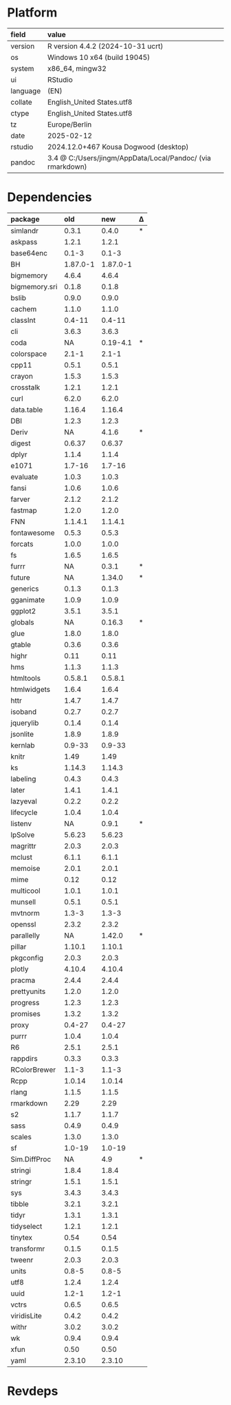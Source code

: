 # Platform

|field    |value                                                      |
|:--------|:----------------------------------------------------------|
|version  |R version 4.4.2 (2024-10-31 ucrt)                          |
|os       |Windows 10 x64 (build 19045)                               |
|system   |x86_64, mingw32                                            |
|ui       |RStudio                                                    |
|language |(EN)                                                       |
|collate  |English_United States.utf8                                 |
|ctype    |English_United States.utf8                                 |
|tz       |Europe/Berlin                                              |
|date     |2025-02-12                                                 |
|rstudio  |2024.12.0+467 Kousa Dogwood (desktop)                      |
|pandoc   |3.4 @ C:/Users/jingm/AppData/Local/Pandoc/ (via rmarkdown) |

# Dependencies

|package       |old      |new      |Δ  |
|:-------------|:--------|:--------|:--|
|simlandr      |0.3.1    |0.4.0    |*  |
|askpass       |1.2.1    |1.2.1    |   |
|base64enc     |0.1-3    |0.1-3    |   |
|BH            |1.87.0-1 |1.87.0-1 |   |
|bigmemory     |4.6.4    |4.6.4    |   |
|bigmemory.sri |0.1.8    |0.1.8    |   |
|bslib         |0.9.0    |0.9.0    |   |
|cachem        |1.1.0    |1.1.0    |   |
|classInt      |0.4-11   |0.4-11   |   |
|cli           |3.6.3    |3.6.3    |   |
|coda          |NA       |0.19-4.1 |*  |
|colorspace    |2.1-1    |2.1-1    |   |
|cpp11         |0.5.1    |0.5.1    |   |
|crayon        |1.5.3    |1.5.3    |   |
|crosstalk     |1.2.1    |1.2.1    |   |
|curl          |6.2.0    |6.2.0    |   |
|data.table    |1.16.4   |1.16.4   |   |
|DBI           |1.2.3    |1.2.3    |   |
|Deriv         |NA       |4.1.6    |*  |
|digest        |0.6.37   |0.6.37   |   |
|dplyr         |1.1.4    |1.1.4    |   |
|e1071         |1.7-16   |1.7-16   |   |
|evaluate      |1.0.3    |1.0.3    |   |
|fansi         |1.0.6    |1.0.6    |   |
|farver        |2.1.2    |2.1.2    |   |
|fastmap       |1.2.0    |1.2.0    |   |
|FNN           |1.1.4.1  |1.1.4.1  |   |
|fontawesome   |0.5.3    |0.5.3    |   |
|forcats       |1.0.0    |1.0.0    |   |
|fs            |1.6.5    |1.6.5    |   |
|furrr         |NA       |0.3.1    |*  |
|future        |NA       |1.34.0   |*  |
|generics      |0.1.3    |0.1.3    |   |
|gganimate     |1.0.9    |1.0.9    |   |
|ggplot2       |3.5.1    |3.5.1    |   |
|globals       |NA       |0.16.3   |*  |
|glue          |1.8.0    |1.8.0    |   |
|gtable        |0.3.6    |0.3.6    |   |
|highr         |0.11     |0.11     |   |
|hms           |1.1.3    |1.1.3    |   |
|htmltools     |0.5.8.1  |0.5.8.1  |   |
|htmlwidgets   |1.6.4    |1.6.4    |   |
|httr          |1.4.7    |1.4.7    |   |
|isoband       |0.2.7    |0.2.7    |   |
|jquerylib     |0.1.4    |0.1.4    |   |
|jsonlite      |1.8.9    |1.8.9    |   |
|kernlab       |0.9-33   |0.9-33   |   |
|knitr         |1.49     |1.49     |   |
|ks            |1.14.3   |1.14.3   |   |
|labeling      |0.4.3    |0.4.3    |   |
|later         |1.4.1    |1.4.1    |   |
|lazyeval      |0.2.2    |0.2.2    |   |
|lifecycle     |1.0.4    |1.0.4    |   |
|listenv       |NA       |0.9.1    |*  |
|lpSolve       |5.6.23   |5.6.23   |   |
|magrittr      |2.0.3    |2.0.3    |   |
|mclust        |6.1.1    |6.1.1    |   |
|memoise       |2.0.1    |2.0.1    |   |
|mime          |0.12     |0.12     |   |
|multicool     |1.0.1    |1.0.1    |   |
|munsell       |0.5.1    |0.5.1    |   |
|mvtnorm       |1.3-3    |1.3-3    |   |
|openssl       |2.3.2    |2.3.2    |   |
|parallelly    |NA       |1.42.0   |*  |
|pillar        |1.10.1   |1.10.1   |   |
|pkgconfig     |2.0.3    |2.0.3    |   |
|plotly        |4.10.4   |4.10.4   |   |
|pracma        |2.4.4    |2.4.4    |   |
|prettyunits   |1.2.0    |1.2.0    |   |
|progress      |1.2.3    |1.2.3    |   |
|promises      |1.3.2    |1.3.2    |   |
|proxy         |0.4-27   |0.4-27   |   |
|purrr         |1.0.4    |1.0.4    |   |
|R6            |2.5.1    |2.5.1    |   |
|rappdirs      |0.3.3    |0.3.3    |   |
|RColorBrewer  |1.1-3    |1.1-3    |   |
|Rcpp          |1.0.14   |1.0.14   |   |
|rlang         |1.1.5    |1.1.5    |   |
|rmarkdown     |2.29     |2.29     |   |
|s2            |1.1.7    |1.1.7    |   |
|sass          |0.4.9    |0.4.9    |   |
|scales        |1.3.0    |1.3.0    |   |
|sf            |1.0-19   |1.0-19   |   |
|Sim.DiffProc  |NA       |4.9      |*  |
|stringi       |1.8.4    |1.8.4    |   |
|stringr       |1.5.1    |1.5.1    |   |
|sys           |3.4.3    |3.4.3    |   |
|tibble        |3.2.1    |3.2.1    |   |
|tidyr         |1.3.1    |1.3.1    |   |
|tidyselect    |1.2.1    |1.2.1    |   |
|tinytex       |0.54     |0.54     |   |
|transformr    |0.1.5    |0.1.5    |   |
|tweenr        |2.0.3    |2.0.3    |   |
|units         |0.8-5    |0.8-5    |   |
|utf8          |1.2.4    |1.2.4    |   |
|uuid          |1.2-1    |1.2-1    |   |
|vctrs         |0.6.5    |0.6.5    |   |
|viridisLite   |0.4.2    |0.4.2    |   |
|withr         |3.0.2    |3.0.2    |   |
|wk            |0.9.4    |0.9.4    |   |
|xfun          |0.50     |0.50     |   |
|yaml          |2.3.10   |2.3.10   |   |

# Revdeps

